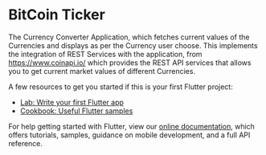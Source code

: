 # BitCoin Ticker

The Currency Converter Application, which fetches current values of the Currencies and displays as per the Currency user choose.
This implements the integration of REST Services with the application, from https://www.coinapi.io/ which provides the REST API services that allows you to get current market values of different Currencies.



A few resources to get you started if this is your first Flutter project:

- [Lab: Write your first Flutter app](https://flutter.dev/docs/get-started/codelab)
- [Cookbook: Useful Flutter samples](https://flutter.dev/docs/cookbook)

For help getting started with Flutter, view our
[online documentation](https://flutter.dev/docs), which offers tutorials,
samples, guidance on mobile development, and a full API reference.
